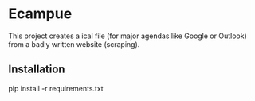 # Ecampue

This project creates a ical file (for major agendas like Google or Outlook) from a badly written website (scraping).

## Installation

pip install -r requirements.txt
